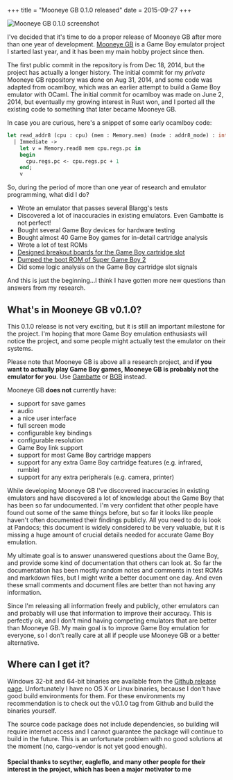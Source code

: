 +++
title = "Mooneye GB 0.1.0 released"
date = 2015-09-27
+++

<p class="text-center">

![Mooneye GB 0.1.0 screenshot](/images/2015/mooneye-gb-0.1.0.png)

</p>

I've decided that it's time to do a proper release of Mooneye GB after more than one year of
development. [Mooneye GB](https://github.com/Gekkio/mooneye-gb) is a Game Boy emulator project I
started last year, and it has been my main hobby project since then.

The first public commit in the repository is from Dec 18, 2014, but the project has actually a
longer history. The initial commit for my *private* Mooneye GB repository was done on Aug 31, 2014,
and some code was adapted from ocamlboy, which was an earlier attempt to build a Game Boy emulator
with OCaml. The initial commit for ocamlboy was made on June 2, 2014, but eventually my growing
interest in Rust won, and I ported all the existing code to something that later became Mooneye GB.

In case you are curious, here's a snippet of some early ocamlboy code:

```ocaml
let read_addr8 (cpu : cpu) (mem : Memory.mem) (mode : addr8_mode) : int = match mode with
  | Immediate ->
    let v = Memory.read8 mem cpu.regs.pc in
    begin
      cpu.regs.pc <- cpu.regs.pc + 1
    end;
    v
```

So, during the period of more than one year of research and emulator programming, what did I do?

* Wrote an emulator that passes several Blargg's tests
* Discovered a lot of inaccuracies in existing emulators. Even Gambatte is not perfect!
* Bought several Game Boy devices for hardware testing
* Bought almost 40 Game Boy games for in-detail cartridge analysis
* Wrote a lot of test ROMs
* [Designed breakout boards for the Game Boy cartridge slot](https://github.com/Gekkio/gb-hardware)
* [Dumped the boot ROM of Super Game Boy 2](/blog/2015-09-13-dumping-the-super-game-boy-2-boot-rom.html)
* Did some logic analysis on the Game Boy cartridge slot signals

And this is just the beginning...I think I have gotten more new questions than answers from my
research.

## What's in Mooneye GB v0.1.0?

This 0.1.0 release is not very exciting, but it is still an important milestone for the project. I'm
hoping that more Game Boy emulation enthusiasts will notice the project, and some people might
actually test the emulator on their systems.

Please note that Mooneye GB is above all a research project, and **if you want to actually play Game
Boy games, Mooneye GB is probably not the emulator for you**. Use
[Gambatte](https://github.com/sinamas/gambatte) or [BGB](http://bgb.bircd.org/) instead.

Mooneye GB **does not** currently have:

* support for save games
* audio
* a nice user interface
* full screen mode
* configurable key bindings
* configurable resolution
* Game Boy link support
* support for most Game Boy cartridge mappers
* support for any extra Game Boy cartridge features (e.g. infrared, rumble)
* support for any extra peripherals (e.g. camera, printer)

While developing Mooneye GB I've discovered inaccuracies in existing emulators and have discovered a
lot of knowledge about the Game Boy that has been so far undocumented. I'm very confident that other
people have found out some of the same things before, but so far it looks like people haven't often
documented their findings publicly. All you need to do is look at Pandocs; this document is widely
considered to be very valuable, but it is missing a huge amount of crucial details needed for
accurate Game Boy emulation.

My ultimate goal is to answer unanswered questions about the Game Boy, and provide some kind of
documentation that others can look at. So far the documentation has been mostly random notes and
comments in test ROMs and markdown files, but I might write a better document one day. And even
these small comments and document files are better than not having any information.

Since I'm releasing all information freely and publicly, other emulators can and probably will use
that information to improve their accuracy. This is perfectly ok, and I don't mind having competing
emulators that are better than Mooneye GB. My main goal is to improve Game Boy emulation for
everyone, so I don't really care at all if people use Mooneye GB or a better alternative.

## Where can I get it?

Windows 32-bit and 64-bit binaries are available from the [Github release page](https://github.com/Gekkio/mooneye-gb/releases/tag/v0.1.0).
Unfortunately I have no OS X or Linux binaries, because I don't have good build environments for them.
For these environments my recommendation is to check out the v0.1.0 tag from Github and build the
binaries yourself.

The source code package does not include dependencies, so building will require internet access and
I cannot guarantee the package will continue to build in the future. This is an unfortunate problem
with no good solutions at the moment (no, cargo-vendor is not yet good enough).

#### Special thanks to scyther, eagleflo, and many other people for their interest in the project, which has been a major motivator to me

